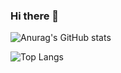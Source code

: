 ### Hi there 👋

![Anurag's GitHub stats](https://github-readme-stats.vercel.app/api?username=askagi&show_icons=true&theme=radical)

![Top Langs](https://github-readme-stats.vercel.app/api/top-langs/?username=askagi&langs_count=8)
